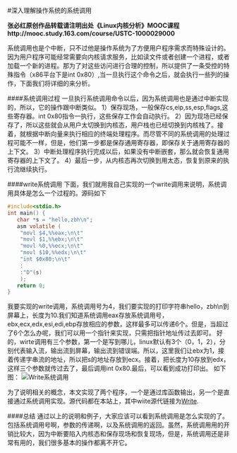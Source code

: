 #深入理解操作系统的系统调用

**张必红原创作品转载请注明出处《Linux内核分析》MOOC课程http://mooc.study.163.com/course/USTC-1000029000**

系统调用也是个中断，只不过他是操作系统为了方便用户程序需求而特殊设计的。因为用户程序可能经常需要向内核请求服务，比如读文件或者创建一个进程，或者加载一个新的进程。那为了对这些访问进行合理的控制，所以提供了一条受控的特殊指令（x86平台下是int 0x80）,当一旦执行这个命令之后，就会执行一些列的操作，下面我们将详细的来分析。

####系统调用过程
一旦执行系统调用命令以后，因为系统调用也是通过中断实现的，所以，它的操作跟中断类似。
1）保存现场，一般保存cs,eip,ss,esp,flags,这些寄存器。int 0x80指令一执行，这些保存工作会自动执行。
2）因为现场已经保存了，所以这些就会从用户太切换到内核态，用户栈也已经切换到内核栈了。接着，就根据中断向量来执行相应的终端处理程序。而尽管不同的系统调用的处理过程可能不一样，但是，他们第一步都是保存通用寄存器，即保存关于通用寄存器的上下文。
3）中断处理程序执行完成以后，如果没有中断嵌套，那么就会恢复通用寄存器的上下文了。
4）最后一步，从内核态再次切换到用太态，恢复到原来的执行流继续执行。

####write系统调用
下面，我们就用我自己实现的一个write调用来说明，系统调用具体是怎么一个过程的。源码如下
``` C
#include<stdio.h>
int main() {
   char *s = "hello,zbh\n";
   asm volatile (
	"movl $4,%%eax;\n\t"
	"movl $1,%%ebx;\n\t"
	"movl %0,%%ecx;\n\t"
	"movl $10,%%edx;\n\t"
	"int $0x80;\n\t"
	:
	:"D"(s)
	);
   return 0;
}
```
我要实现的write调用，系统调用号为4，我们要实现的打印字符串hello，zbh\n到屏幕上，长度为10.我们知道系统调用eax存放系统调用号，ebx,ecx,edx,esi,edi,ebp存放相应的参数，这样最多可以传递6个。但是，当超过了6个怎么办呢，我们可以用一个指针来实现，只需把指针地址传过去即可。
好的，wirte调用有三个参数，第一个是写到哪儿，linux默认有3个（0，1，2），分别代表输入流，输出流到屏幕，输出流到错误端。所以，这里我们让ebx为1，接着传递字串流的地址，所以把s的地址存放到ecx。接着，把长度为10存放到edx，这样三个参数就传过去了，最后调用int 0x80.最后，可以看到成功打印出。
如下图：
![Write系统调用](https://github.com/zbh24/LinuxCourseBlog/blob/master/SystemCall/123.png)

为了说明相关的概念，本文实现了两个程序，一个是通过库函数输出，另一个是直接通过系统调用实现。源代码都在本站上，其中wiite源代链接为[Write](https://github.com/zbh24/LinuxCourseBlog/blob/master/SystemCall/write.c).

####总结
通过以上的说明和例子，大家应该可以看到系统调用是怎么实现的了。包括系统调用号啊，参数的传递啊，以及系统调用的返回。虽然，系统调用用的开销比较大，因为中断要陷入内核态和保存现场和恢复现场，但是，系统调用还是非常有用的，我们很多基本的操作都离不开它。
